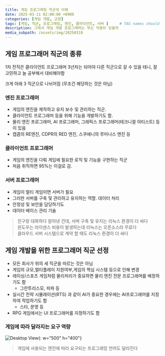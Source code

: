 ```yaml
---
title: 게임 프로그래밍 직군의 이해
date: 2025-03-11 02:00:00 +0900
categories: [게임 개발, 교양]
tags: [게임, 직군, 프로그래밍, 엔진, 클라이언트, 서버 ]     # TAG names should always be lowercase
description: 그래서 게임 개발 프로그래머는 무슨 직종이 있을까
media_subpath: /assets/img/20250310
---
```


## 게임 프로그래머 직군의 종류

1차 전직은 클라이언트 프로그래머
3년차는 되어야 다른 직군으로 갈 수 있을 테니, 잘 고민하고 늘 공부해서 대비해야함

크게 아래 3 직군으로 나뉘어짐 (무조건 해당하는 것은 아님)

### 엔진 프로그래머

- 게임의 엔진을 제작하고 유지 보수 및 관리하는 직군. 
- 클라이언트 프로그래머 등을 위해 기능을 개발하기도 함.
- 물리 엔진 프로그래머, AI 프로그래머, 그래픽스 프로그래머(테크니컬 아티스트) 등이 있음
- 캡콤의 RE엔진, CDPR의 RED 엔진, 스쿠에니의 루미나스 엔진 등

### 클라이언트 프로그래머

- 게임의 엔진을 다뤄 게임에 필요한 로직 및 기능을 구현하는 직군
- 처음 취직하면 95%는 이걸로 감.

### 서버 프로그래머
- 게임이 멀티 게임이면 서버가 필요
- 그러한 서버를 구축 및 관리하고 유지하는 역할. 데이터 처리
- 안정성 및 보안을 담당하기도
- 데이터 베이스 관리 기술

> 친구랑 대화하다 알아낸 건데, 서버 구축 및 유지는 리눅스 환경이 더 싸다<br>윈도우는 라이센스 비용이 발생하는데 리눅스는 오픈소스라 무료다<br>클라우드 서버 시스템으로 계약 할 때도 리눅스 환경이 더 싸다

## 게임 개발을 위한 프로그래머 직군 선정

- 모든 회사가 위의 세 직군을 따르는 것은 아님<br>
- 게임의 규모,멀티플레이 지원여부,게임의 핵심 시스템 등으로 인해 변경<br>
- 레이싱/스포츠 게임처럼 물리처리가 중요하면 물리 엔진 전문 프로그래머를 배정하기도 함
   - 그란투리스모, 피파 등
- 실시간 전략 시뮬레이션(RTS) 과 같이 AI가 중요한 경우에는 AI프로그래머를 지정하여 작업하기도 함
  - 스타, 문명 등
- RPG 게임에서는 UI 프로그래머를 지정하기도 함

### 게임에 따라 달라지는 요구 역량

![Desktop View](20.jpg){: w="500" h="400"}

>게임에 사용되는 엔진에 따라 요구되는 프로그래밍 언어도 달라진다
